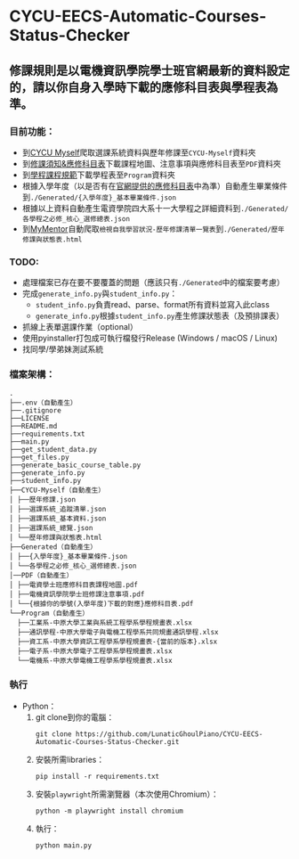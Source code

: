 # CYCU-EECS-Automatic-Courses-Status-Checker

## 修課規則是以電機資訊學院學士班官網最新的資料設定的，請以你自身入學時下載的應修科目表與學程表為準。

### 目前功能：
- 到[CYCU Myself](https://myself.cycu.edu.tw/)爬取選課系統資料與歷年修課至```CYCU-Myself```資料夾
- 到[修課須知&應修科目表](https://bseecs.cycu.edu.tw/%e5%ad%b8%e7%94%9f%e5%ad%b8%e7%bf%92/%e6%87%89%e4%bf%ae%e7%a7%91%e7%9b%ae%e8%a1%a8%e5%8f%8a%e4%bf%ae%e8%aa%b2%e9%a0%88%e7%9f%a5/)下載課程地圖、注意事項與應修科目表至```PDF```資料夾
- 到[學程課程規範](https://bseecs.cycu.edu.tw/%e5%ad%b8%e7%94%9f%e5%ad%b8%e7%bf%92/%e5%ad%b8%e7%a8%8b%e8%aa%b2%e7%a8%8b%e8%a6%8f%e5%8a%83/)下載學程表至```Program```資料夾
- 根據入學年度（以是否有在[官網提供的應修科目表](https://bseecs.cycu.edu.tw/%e5%ad%b8%e7%94%9f%e5%ad%b8%e7%bf%92/%e6%87%89%e4%bf%ae%e7%a7%91%e7%9b%ae%e8%a1%a8%e5%8f%8a%e4%bf%ae%e8%aa%b2%e9%a0%88%e7%9f%a5/)中為準）自動產生畢業條件到```./Generated/{入學年度}_基本畢業條件.json```
- 根據以上資料自動產生電資學院四大系十一大學程之詳細資料到```./Generated/各學程之必修_核心_選修總表.json```
- 到[MyMentor](https://cmap.cycu.edu.tw:8443/MyMentor/index.do)自動爬取```檢視自我學習狀況-歷年修課清單一覽表```到```./Generated/歷年修課與狀態表.html```

### TODO:
- 處理檔案已存在要不要覆蓋的問題（應該只有```./Generated```中的檔案要考慮）
- 完成```generate_info.py```與```student_info.py```：
    - ```student_info.py```負責read、parse、format所有資料並寫入此class
    - ```generate_info.py```根據```student_info.py```產生修課狀態表（及預排課表）
- 抓線上表單選課作業（optional）
- 使用pyinstaller打包成可執行檔發行Release (Windows / macOS / Linux)
- 找同學/學弟妹測試系統

### 檔案架構：
```
.
├──.env（自動產生）
├──.gitignore
├──LICENSE
├──README.md
├──requirements.txt
├──main.py
├──get_student_data.py
├──get_files.py
├──generate_basic_course_table.py
├──generate_info.py
├──student_info.py
├──CYCU-Myself（自動產生）
│ ├──歷年修課.json
│ ├──選課系統_追蹤清單.json
│ ├──選課系統_基本資料.json
│ ├──選課系統_總覽.json
│ └──歷年修課與狀態表.html
├──Generated（自動產生）
│ ├──{入學年度}_基本畢業條件.json
│ └──各學程之必修_核心_選修總表.json
│──PDF（自動產生）
│ ├──電資學士班應修科目表課程地圖.pdf
│ ├──電機資訊學院學士班修課注意事項.pdf
│ └──{根據你的學號(入學年度)下載的對應}應修科目表.pdf
└──Program（自動產生）
  ├──工業系-中原大學工業與系統工程學系學程規畫表.xlsx
  ├──通訊學程-中原大學電子與電機工程學系共同規畫通訊學程.xlsx
  ├──資工系-中原大學資訊工程學系學程規畫表-{當前的版本}.xlsx
  ├──電子系-中原大學電子工程學系學程規畫表.xlsx
  └──電機系-中原大學電機工程學系學程規畫表.xlsx
```

### 執行
- Python：
    1. git clone到你的電腦：
        ```
        git clone https://github.com/LunaticGhoulPiano/CYCU-EECS-Automatic-Courses-Status-Checker.git
        ```
    2. 安裝所需libraries：
        ```
        pip install -r requirements.txt
        ```
    3. 安裝```playwright```所需瀏覽器（本次使用Chromium）：
        ```
        python -m playwright install chromium
        ```
    4. 執行：
        ```
        python main.py
        ```